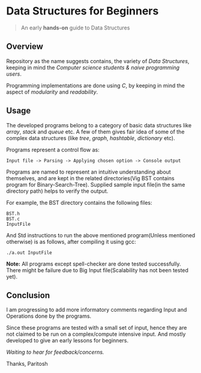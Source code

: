 # Data Structures for Beginners
> An early **hands-on** guide to Data Structures     

## Overview

Repository as the name suggests contains, the variety of *Data Structures*, keeping in mind the *Computer science students & naive programming users*. 

Programming implementations are done using *C*, by keeping in mind the aspect of *modularity* and *readability*.

## Usage

The developed programs belong to a category of basic data structures like *array*, *stack* and *queue* etc. A few of them gives fair idea of some of the complex data structures (like *tree*, *graph*, *hashtable*, *dictionary* etc). 

Programs represent a control flow as:

    Input file -> Parsing -> Applying chosen option -> Console output 


Programs are named to represent an intuitive understanding about themselves, and are kept in the related directories(Vig BST contains program for Binary-Search-Tree). Supplied sample input file(in the same directory path) helps to verify the output. 

For example, the BST directory contains the following files:
                  
    BST.h
    BST.c
    InputFile

And Std instructions to run the above mentioned program(Unless mentioned otherwise) is as follows, after compiling it using gcc:

    ./a.out InputFile

**Note:** All programs except spell-checker are done tested successfully. There might be failure due to Big Input file(Scalability has not been tested yet).

## Conclusion

I am progressing to add more informatory comments regarding Input and Operations done by the programs. 

Since these programs are tested with a small set of input, hence they are not claimed to be run on a complex/compute  intensive input. And mostly developed to give an early lessons for beginners.

*Waiting to hear for feedback/concerns.*
 
Thanks,
Paritosh
